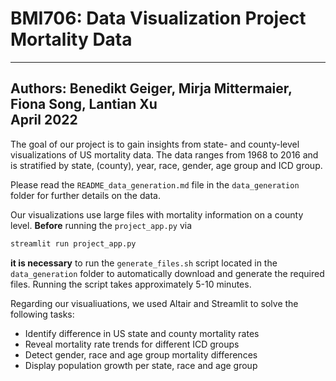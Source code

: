 # BMI706: Data Visualization Project Mortality Data
---
Authors: Benedikt Geiger, Mirja Mittermaier, Fiona Song, Lantian Xu <br>
April 2022
---


The goal of our project is to gain insights from state- and county-level visualizations of US mortality data.
The data ranges from 1968 to 2016 and is stratified by state, (county), year, race, gender, age group and ICD group.

Please read the `README_data_generation.md` file in the `data_generation` folder for further details on the data.

Our visualizations use large files with mortality information on a county level. <strong>Before</strong> running the `project_app.py` via

```bash
streamlit run project_app.py
```

<strong>it is necessary</strong> to run the `generate_files.sh` script located in the `data_generation` folder to automatically download and generate
the required files. Running the script takes approximately 5-10 minutes.

Regarding our visualiuations, we used Altair and Streamlit to solve the following tasks:
* Identify difference in US state and county mortality rates
* Reveal mortality rate trends for different ICD groups
* Detect gender, race and age group mortality differences
* Display population growth per state, race and age group


